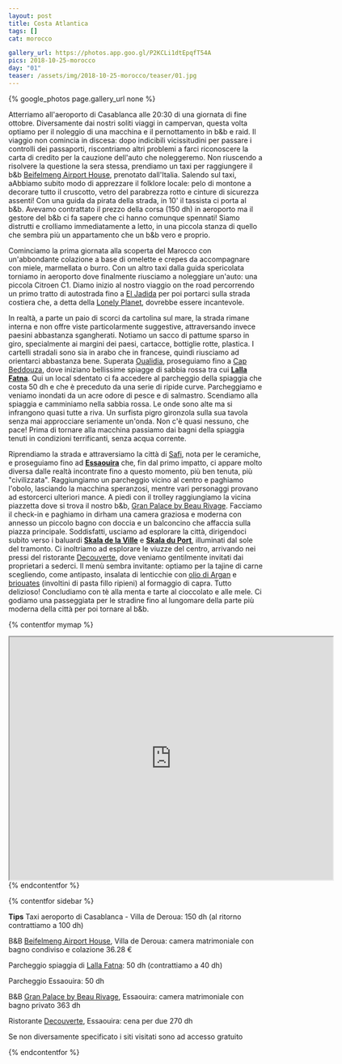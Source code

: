```yaml
---
layout: post
title: Costa Atlantica
tags: []
cat: morocco

gallery_url: https://photos.app.goo.gl/P2KCLi1dtEpqfT54A
pics: 2018-10-25-morocco
day: "01"
teaser: /assets/img/2018-10-25-morocco/teaser/01.jpg
---
```


{% google_photos page.gallery_url none %}

Atterriamo all'aeroporto di Casablanca alle 20:30 di una giornata di fine ottobre. Diversamente dai nostri soliti viaggi in campervan, questa volta optiamo per il noleggio di una macchina e il pernottamento in b&b e raid. Il viaggio non comincia in discesa: dopo indicibili vicissitudini per passare i controlli dei passaporti, riscontriamo altri problemi a farci riconoscere la carta di credito per la cauzione dell'auto che noleggeremo. Non riuscendo a risolvere la questione la sera stessa, prendiamo un taxi per raggiungere il b&b [Beifelmeng Airport House](https://www.travelocity.com/Casablanca-Hotels-Beifeimeng-Airport-House.h27770423.Hotel-Information), prenotato dall'Italia. Salendo sul taxi, aAbbiamo subito modo di apprezzare il folklore locale: pelo di montone a decorare tutto il cruscotto, vetro del parabrezza rotto e cinture di sicurezza assenti! Con una guida da pirata della strada, in 10' il tassista ci porta al b&b. Avevamo contrattato il prezzo della corsa (150 dh) in aeroporto ma il gestore del b&b ci fa sapere che ci hanno comunque spennati! Siamo distrutti e crolliamo immediatamente a letto, in una piccola stanza di quello che sembra più un appartamento che un b&b vero e proprio.

Cominciamo la prima giornata alla scoperta del Marocco con un'abbondante colazione a base di omelette e crepes da accompagnare con miele, marmellata o burro. Con un altro taxi dalla guida spericolata torniamo in aeroporto dove finalmente riusciamo a noleggiare un'auto: una piccola Citroen C1. Diamo inizio al nostro viaggio on the road percorrendo un primo tratto di autostrada fino a [El Jadida](https://it.wikipedia.org/wiki/El_Jadida) per poi portarci sulla strada costiera che, a detta della [Lonely Planet](https://shop.lonelyplanetitalia.it/prodotto/guida-di-viaggio-marocco), dovrebbe essere incantevole.

 In realtà, a parte un paio di scorci da cartolina sul mare, la strada rimane interna e non offre viste particolarmente suggestive, attraversando invece paesini abbastanza sgangherati. Notiamo un sacco di pattume sparso in giro, specialmente ai margini dei paesi, cartacce, bottiglie rotte, plastica. I cartelli stradali sono sia in arabo che in francese, quindi riusciamo ad orientarci abbastanza bene. Superata [Oualidia](https://travelourplanet.com/destinations/africa-destinations/oualidia-spiaggia-e-laguna-il-mare-in-marocco), proseguiamo fino a [Cap Beddouza](https://beachsearcher.com/en/beach/504201152/cap-beddouza), dove iniziano bellissime spiagge di sabbia rossa tra cui [**Lalla Fatna**](https://visitmarrakech.com/it/annuncio/spiaggia-di-lalla-fatna-a/). Qui un local sdentato ci fa accedere al parcheggio della spiaggia che costa 50 dh e che è preceduto da una serie di ripide curve. Parcheggiamo e veniamo inondati da un acre odore di pesce e di salmastro. Scendiamo alla spiaggia e camminiamo nella sabbia rossa. Le onde sono alte ma si infrangono quasi tutte a riva. Un surfista pigro gironzola sulla sua tavola senza mai approcciare seriamente un'onda. Non c'è quasi nessuno, che pace! Prima di tornare alla macchina passiamo dai bagni della spiaggia tenuti in condizioni terrificanti, senza acqua corrente. 
 
 Riprendiamo la strada e attraversiamo la città di [Safi](https://www.visitmorocco.com/en/travel/safi), nota per le ceramiche, e proseguiamo fino ad [**Essaouira**](https://www.marocco.org/cosa-vedere-marocco/essaouira/) che, fin dal primo impatto, ci appare molto diversa dalle realtà incontrate fino a questo momento, più ben tenuta, più "civilizzata". Raggiungiamo un parcheggio vicino al centro e paghiamo l'obolo, lasciando la macchina speranzosi, mentre vari personaggi provano ad estorcerci ulteriori mance. A piedi con il trolley raggiungiamo la vicina piazzetta dove si trova il nostro b&b, [Gran Palace by Beau Rivage](https://beau-rivage.essaouirahotels.net/it/). Facciamo il check-in e paghiamo in dirham una camera graziosa e moderna con annesso un piccolo bagno con doccia e un balconcino che affaccia sulla piazza principale. Soddisfatti, usciamo ad esplorare la città, dirigendoci subito verso i baluardi [**Skala de la Ville**](https://essaouiramorocco.org/skala-de-la-ville/) e [**Skala du Port**](https://www.lonelyplanet.com/morocco/the-atlantic-coast/essaouira/attractions/skala-du-port/a/poi-sig/439142/355504), illuminati dal sole del tramonto.
Ci inoltriamo ad esplorare le viuzze del centro, arrivando nei pressi del ristorante [Decouverte](https://www.facebook.com/people/Restaurant-La-D%C3%A9couverte-Essaouira/100057181041009/), dove veniamo gentilmente invitati dai proprietari a sederci. Il menù sembra invitante: optiamo per la tajine di carne scegliendo, come antipasto, insalata di lenticchie con [olio di Argan](https://it.wikipedia.org/wiki/Olio_di_argan#:~:text=L'olio%20di%20argan%20%C3%A8,propriet%C3%A0%20nutritive%2C%20cosmetiche%20e%20medicamentose.) e [briouates](https://fr.wikipedia.org/wiki/Briouate) (involtini di pasta fillo ripieni) al formaggio di capra. Tutto delizioso! Concludiamo con tè alla menta e tarte al cioccolato e alle mele. Ci godiamo una passeggiata per le stradine fino al lungomare della parte più moderna della città per poi tornare al b&b.

{% contentfor mymap %}
<iframe src="https://www.google.com/maps/d/embed?mid=1LMOQsMx0DYWa2qLaZoqwzz_eStMmjqUc&ehbc=2E312F" width="640" height="480"></iframe>
{% endcontentfor %}

{% contentfor sidebar %}

**Tips**
Taxi aeroporto di Casablanca - Villa de Deroua: 150 dh (al ritorno contrattiamo a 100 dh)

B&B [Beifelmeng Airport House](https://www.travelocity.com/Casablanca-Hotels-Beifeimeng-Airport-House.h27770423.Hotel-Information), Villa de Deroua: camera matrimoniale con bagno condiviso e colazione 36.28 €

Parcheggio spiaggia di [Lalla Fatna](https://visitmarrakech.com/it/annuncio/spiaggia-di-lalla-fatna-a/): 50 dh (contrattiamo a 40 dh)

Parcheggio Essaouira: 50 dh

B&B [Gran Palace by Beau Rivage](https://beau-rivage.essaouirahotels.net/it/), Essaouira: camera matrimoniale con bagno privato 363 dh

Ristorante [Decouverte](https://www.facebook.com/people/Restaurant-La-D%C3%A9couverte-Essaouira/100057181041009/), Essaouira: cena per due 270 dh

Se non diversamente specificato i siti visitati sono ad accesso gratuito

{% endcontentfor %}